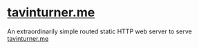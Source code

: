 # [tavinturner.me](http://tavinturner.me)
An extraordinarily simple routed static HTTP web server to serve [tavinturner.me](http://tavinturner.me)